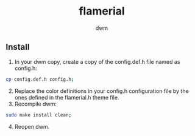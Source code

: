 <h1 align="center">flamerial</h1>
<p align="center">dwm</p>

## Install

1. In your dwm copy, create a copy of the config.def.h file named as config.h:

```sh
cp config.def.h config.h;
```

2. Replace the color definitions in your config.h configuration file by the ones defined in the flamerial.h theme file.
3. Recompile dwm:

```sh
sudo make install clean;
```

4. Reopen dwm.
